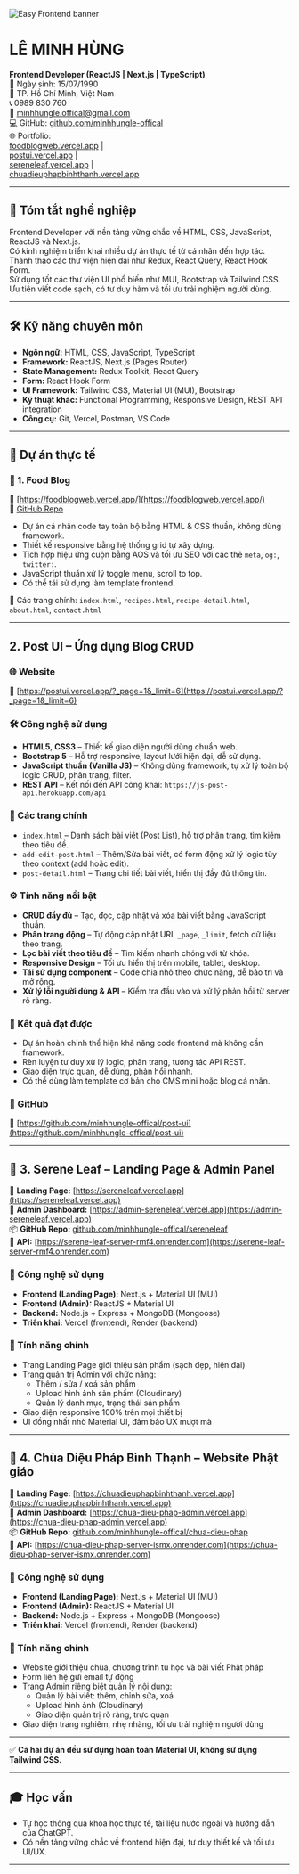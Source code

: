 ![Easy Frontend banner](https://images.unsplash.com/photo-1467232004584-a241de8bcf5d?ixlib=rb-1.2.1&ixid=MnwxMjA3fDB8MHxwaG90by1wYWdlfHx8fGVufDB8fHx8&auto=format&fit=crop&w=1469&q=80)

# LÊ MINH HÙNG  
**Frontend Developer (ReactJS | Next.js | TypeScript)**  
📅 Ngày sinh: 15/07/1990  
📍 TP. Hồ Chí Minh, Việt Nam  
📞 0989 830 760  
📧 minhhungle.offical@gmail.com  
💻 GitHub: [github.com/minhhungle-offical](https://github.com/minhhungle-offical)  
🌐 Portfolio:  
[foodblogweb.vercel.app](https://foodblogweb.vercel.app/) |  
[postui.vercel.app](https://postui.vercel.app/?_page=1&_limit=6) |  
[sereneleaf.vercel.app](https://sereneleaf.vercel.app/) |  
[chuadieuphapbinhthanh.vercel.app](https://chuadieuphapbinhthanh.vercel.app)

---

## 🧾 Tóm tắt nghề nghiệp  
Frontend Developer với nền tảng vững chắc về HTML, CSS, JavaScript, ReactJS và Next.js.  
Có kinh nghiệm triển khai nhiều dự án thực tế từ cá nhân đến hợp tác.  
Thành thạo các thư viện hiện đại như Redux, React Query, React Hook Form.  
Sử dụng tốt các thư viện UI phổ biến như MUI, Bootstrap và Tailwind CSS.  
Ưu tiên viết code sạch, có tư duy hàm và tối ưu trải nghiệm người dùng.

---

## 🛠️ Kỹ năng chuyên môn

- **Ngôn ngữ:** HTML, CSS, JavaScript, TypeScript  
- **Framework:** ReactJS, Next.js (Pages Router)  
- **State Management:** Redux Toolkit, React Query  
- **Form:** React Hook Form  
- **UI Framework:** Tailwind CSS, Material UI (MUI), Bootstrap  
- **Kỹ thuật khác:** Functional Programming, Responsive Design, REST API integration  
- **Công cụ:** Git, Vercel, Postman, VS Code  

---

## 📌 Dự án thực tế

### 🎯 1. Food Blog  
🔗 [https://foodblogweb.vercel.app/](https://foodblogweb.vercel.app/)  
📂 [GitHub Repo](https://github.com/minhhungle-offical/food-blog)

- Dự án cá nhân code tay toàn bộ bằng HTML & CSS thuần, không dùng framework.
- Thiết kế responsive bằng hệ thống grid tự xây dựng.
- Tích hợp hiệu ứng cuộn bằng AOS và tối ưu SEO với các thẻ `meta`, `og:`, `twitter:`.
- JavaScript thuần xử lý toggle menu, scroll to top.
- Có thể tái sử dụng làm template frontend.

📄 Các trang chính:
`index.html`, `recipes.html`, `recipe-detail.html`, `about.html`, `contact.html`

---

## 2. Post UI – Ứng dụng Blog CRUD

### 🌐 Website  
🔗 [https://postui.vercel.app/?_page=1&_limit=6](https://postui.vercel.app/?_page=1&_limit=6)

### 🛠️ Công nghệ sử dụng

- **HTML5**, **CSS3** – Thiết kế giao diện người dùng chuẩn web.
- **Bootstrap 5** – Hỗ trợ responsive, layout lưới hiện đại, dễ sử dụng.
- **JavaScript thuần (Vanilla JS)** – Không dùng framework, tự xử lý toàn bộ logic CRUD, phân trang, filter.
- **REST API** – Kết nối đến API công khai: `https://js-post-api.herokuapp.com/api`

### 📄 Các trang chính

- `index.html` – Danh sách bài viết (Post List), hỗ trợ phân trang, tìm kiếm theo tiêu đề.
- `add-edit-post.html` – Thêm/Sửa bài viết, có form động xử lý logic tùy theo context (add hoặc edit).
- `post-detail.html` – Trang chi tiết bài viết, hiển thị đầy đủ thông tin.

### ⚙️ Tính năng nổi bật

- **CRUD đầy đủ** – Tạo, đọc, cập nhật và xóa bài viết bằng JavaScript thuần.
- **Phân trang động** – Tự động cập nhật URL `_page`, `_limit`, fetch dữ liệu theo trang.
- **Lọc bài viết theo tiêu đề** – Tìm kiếm nhanh chóng với từ khóa.
- **Responsive Design** – Tối ưu hiển thị trên mobile, tablet, desktop.
- **Tái sử dụng component** – Code chia nhỏ theo chức năng, dễ bảo trì và mở rộng.
- **Xử lý lỗi người dùng & API** – Kiểm tra đầu vào và xử lý phản hồi từ server rõ ràng.

### 🎯 Kết quả đạt được

- Dự án hoàn chỉnh thể hiện khả năng code frontend mà không cần framework.
- Rèn luyện tư duy xử lý logic, phân trang, tương tác API REST.
- Giao diện trực quan, dễ dùng, phản hồi nhanh.
- Có thể dùng làm template cơ bản cho CMS mini hoặc blog cá nhân.

### 🔗 GitHub

📂 [https://github.com/minhhungle-offical/post-ui](https://github.com/minhhungle-offical/post-ui)

---

## 🌿 3. Serene Leaf – Landing Page & Admin Panel

🔗 **Landing Page:** [https://sereneleaf.vercel.app](https://sereneleaf.vercel.app)  
🔗 **Admin Dashboard:** [https://admin-sereneleaf.vercel.app](https://admin-sereneleaf.vercel.app)  
📦 **GitHub Repo:** [github.com/minhhungle-offical/sereneleaf](https://github.com/minhhungle-offical/sereneleaf)  
📡 **API:** [https://serene-leaf-server-rmf4.onrender.com](https://serene-leaf-server-rmf4.onrender.com)

### 🚀 Công nghệ sử dụng
- **Frontend (Landing Page):** Next.js + Material UI (MUI)
- **Frontend (Admin):** ReactJS + Material UI
- **Backend:** Node.js + Express + MongoDB (Mongoose)
- **Triển khai:** Vercel (frontend), Render (backend)

### 🎯 Tính năng chính
- Trang Landing Page giới thiệu sản phẩm (sạch đẹp, hiện đại)
- Trang quản trị Admin với chức năng:
  - Thêm / sửa / xoá sản phẩm
  - Upload hình ảnh sản phẩm (Cloudinary)
  - Quản lý danh mục, trạng thái sản phẩm
- Giao diện responsive 100% trên mọi thiết bị
- UI đồng nhất nhờ Material UI, đảm bảo UX mượt mà

---

## 🏯 4. Chùa Diệu Pháp Bình Thạnh – Website Phật giáo

🔗 **Landing Page:** [https://chuadieuphapbinhthanh.vercel.app](https://chuadieuphapbinhthanh.vercel.app)  
🔗 **Admin Dashboard:** [https://chua-dieu-phap-admin.vercel.app](https://chua-dieu-phap-admin.vercel.app)  
📦 **GitHub Repo:** [github.com/minhhungle-offical/chua-dieu-phap](https://github.com/minhhungle-offical/chua-dieu-phap)  
📡 **API:** [https://chua-dieu-phap-server-ismx.onrender.com](https://chua-dieu-phap-server-ismx.onrender.com)

### 🚀 Công nghệ sử dụng
- **Frontend (Landing Page):** Next.js + Material UI (MUI)
- **Frontend (Admin):** ReactJS + Material UI
- **Backend:** Node.js + Express + MongoDB (Mongoose)
- **Triển khai:** Vercel (frontend), Render (backend)

### 🎯 Tính năng chính
- Website giới thiệu chùa, chương trình tu học và bài viết Phật pháp
- Form liên hệ gửi email tự động
- Trang Admin riêng biệt quản lý nội dung:
  - Quản lý bài viết: thêm, chỉnh sửa, xoá
  - Upload hình ảnh (Cloudinary)
  - Giao diện quản trị rõ ràng, trực quan
- Giao diện trang nghiêm, nhẹ nhàng, tối ưu trải nghiệm người dùng

---

✅ **Cả hai dự án đều sử dụng hoàn toàn Material UI, không sử dụng Tailwind CSS.**

---

## 🎓 Học vấn

- Tự học thông qua khóa học thực tế, tài liệu nước ngoài và hướng dẫn của ChatGPT.
- Có nền tảng vững chắc về frontend hiện đại, tư duy thiết kế và tối ưu UI/UX.

---
